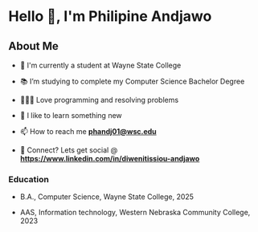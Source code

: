 # Hello 👋, I'm Philipine Andjawo
## About Me

- 🏦 I'm currently a student at Wayne State College

- 📚 I’m studying to complete my Computer Science Bachelor Degree

- 👨🏻‍💻 Love programming and resolving problems

- 🧠 I like to learn something new

- 📫 How to reach me **phandj01@wsc.edu**

- 💬 Connect? Lets get social @ **https://www.linkedin.com/in/diwenitissiou-andjawo**


### Education
- B.A., Computer Science, Wayne State College, 2025

- AAS, Information technology, Western Nebraska Community College, 2023
